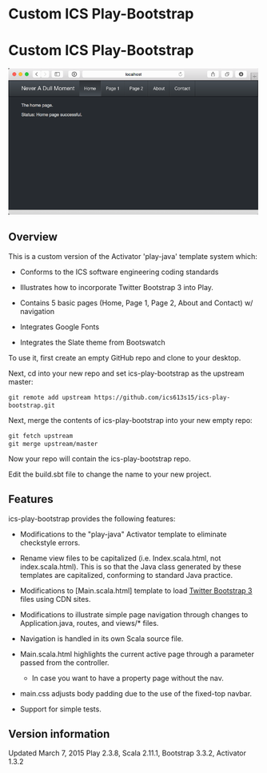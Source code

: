 Custom ICS Play-Bootstrap
=================================

# Custom ICS Play-Bootstrap

<img src="sample-page.png" width="500px"/>

## Overview

This is a custom version of the Activator 'play-java' template system which:

  * Conforms to the ICS software engineering coding standards

  * Illustrates how to incorporate Twitter Bootstrap 3 into Play.

  * Contains 5 basic pages (Home, Page 1, Page 2, About and Contact) w/ navigation

  * Integrates Google Fonts

  * Integrates the Slate theme from Bootswatch

To use it, first create an empty GitHub repo and clone to your desktop.

Next, cd into your new repo and set ics-play-bootstrap as the upstream master:

    git remote add upstream https://github.com/ics613s15/ics-play-bootstrap.git

Next, merge the contents of ics-play-bootstrap into your new empty repo:

    git fetch upstream
    git merge upstream/master

Now your repo will contain the ics-play-bootstrap repo.

Edit the build.sbt file to change the name to your new project.

## Features

ics-play-bootstrap provides the following features:

  * Modifications to the "play-java" Activator template to eliminate checkstyle errors.

  * Rename view files to be capitalized (i.e. Index.scala.html, not index.scala.html). This is so that the Java class generated by these templates are capitalized, conforming to standard Java practice.

  * Modifications to [Main.scala.html] template to load [Twitter Bootstrap 3](http://getbootstrap.com/) files using CDN sites.

  * Modifications to illustrate simple page navigation through changes to Application.java, routes, and views/* files.

  * Navigation is handled in its own Scala source file.

  * Main.scala.html highlights the current active page through a parameter passed from the controller.
    - In case you want to have a property page without the nav.

  * main.css adjusts body padding due to the use of the fixed-top navbar.

  * Support for simple tests.

## Version information

Updated March 7, 2015
Play 2.3.8, Scala 2.11.1, Bootstrap 3.3.2, Activator 1.3.2

